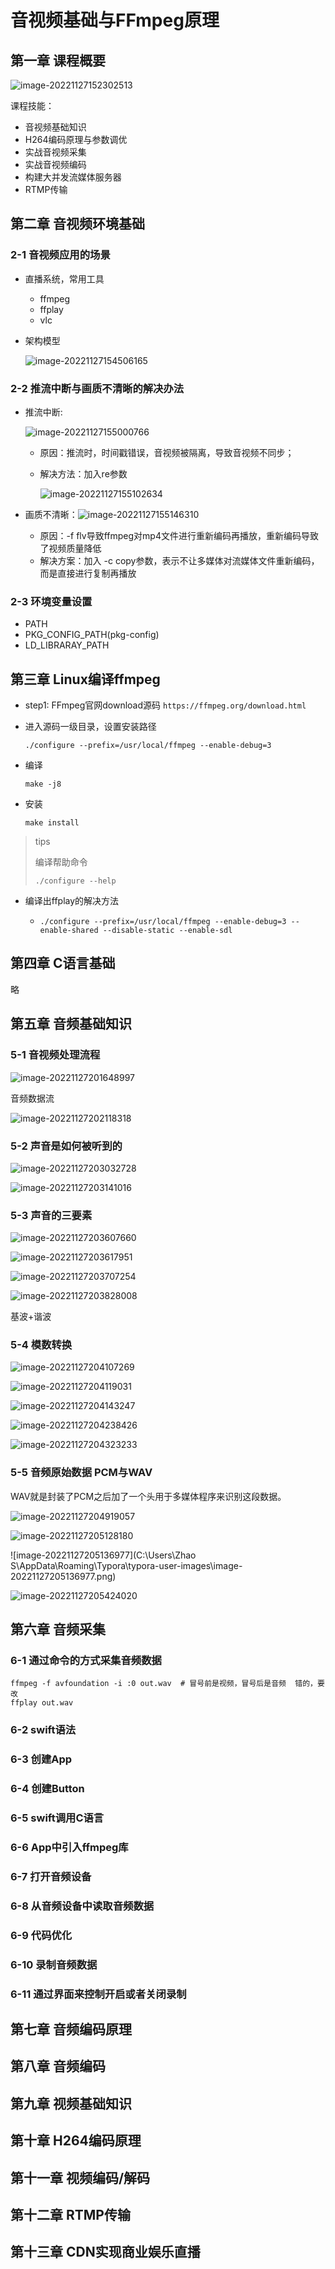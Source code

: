 # 音视频基础与FFmpeg原理

## 第一章 课程概要

![image-20221127152302513](https://pic-1304959529.cos.ap-guangzhou.myqcloud.com/DB/image-20221127152302513.png)

课程技能：

- 音视频基础知识
- H264编码原理与参数调优
- 实战音视频采集
- 实战音视频编码
- 构建大并发流媒体服务器
- RTMP传输

## 第二章 音视频环境基础

### 2-1 音视频应用的场景

- 直播系统，常用工具

  - ffmpeg
  - ffplay
  - vlc

- 架构模型

  ![image-20221127154506165](https://pic-1304959529.cos.ap-guangzhou.myqcloud.com/DB/image-20221127154506165.png)

### 2-2 推流中断与画质不清晰的解决办法

- 推流中断:

  ![image-20221127155000766](https://pic-1304959529.cos.ap-guangzhou.myqcloud.com/DB/image-20221127155000766.png)

  - 原因：推流时，时间戳错误，音视频被隔离，导致音视频不同步；

  - 解决方法：加入re参数

    ![image-20221127155102634](https://pic-1304959529.cos.ap-guangzhou.myqcloud.com/DB/image-20221127155102634.png)

- 画质不清晰：![image-20221127155146310](https://pic-1304959529.cos.ap-guangzhou.myqcloud.com/DB/image-20221127155146310.png)

  - 原因：-f flv导致ffmpeg对mp4文件进行重新编码再播放，重新编码导致了视频质量降低
  - 解决方案：加入 -c copy参数，表示不让多媒体对流媒体文件重新编码，而是直接进行复制再播放

### 2-3 环境变量设置

- PATH
- PKG_CONFIG_PATH(pkg-config)
- LD_LIBRARAY_PATH

## 第三章 Linux编译ffmpeg

- step1: FFmpeg官网download源码 `https://ffmpeg.org/download.html`

- 进入源码一级目录，设置安装路径

  ```
  ./configure --prefix=/usr/local/ffmpeg --enable-debug=3
  ```

- 编译

  ```shell
  make -j8
  ```

- 安装

  ```shell
  make install
  ```

> tips
>
> 编译帮助命令
>
> ```shell
> ./configure --help
> ```

- 编译出ffplay的解决方法

  - ```shell
    ./configure --prefix=/usr/local/ffmpeg --enable-debug=3 --enable-shared --disable-static --enable-sdl
    ```

 ## 第四章 C语言基础

略

 ## 第五章 音频基础知识

### 5-1 音视频处理流程

![image-20221127201648997](https://pic-1304959529.cos.ap-guangzhou.myqcloud.com/DB/image-20221127201648997.png)



音频数据流

![image-20221127202118318](https://pic-1304959529.cos.ap-guangzhou.myqcloud.com/DB/image-20221127202118318.png)



### 5-2 声音是如何被听到的

![image-20221127203032728](https://pic-1304959529.cos.ap-guangzhou.myqcloud.com/DB/image-20221127203032728.png)

![image-20221127203141016](https://pic-1304959529.cos.ap-guangzhou.myqcloud.com/DB/image-20221127203141016.png)



### 5-3 声音的三要素

![image-20221127203607660](https://pic-1304959529.cos.ap-guangzhou.myqcloud.com/DB/image-20221127203607660.png)

![image-20221127203617951](https://pic-1304959529.cos.ap-guangzhou.myqcloud.com/DB/image-20221127203617951.png)

![image-20221127203707254](https://pic-1304959529.cos.ap-guangzhou.myqcloud.com/DB/image-20221127203707254.png)

![image-20221127203828008](https://pic-1304959529.cos.ap-guangzhou.myqcloud.com/DB/image-20221127203828008.png)

基波+谐波



### 5-4 模数转换

![image-20221127204107269](https://pic-1304959529.cos.ap-guangzhou.myqcloud.com/DB/image-20221127204107269.png)

![image-20221127204119031](https://pic-1304959529.cos.ap-guangzhou.myqcloud.com/DB/image-20221127204119031.png)

![image-20221127204143247](https://pic-1304959529.cos.ap-guangzhou.myqcloud.com/DB/image-20221127204143247.png)

![image-20221127204238426](https://pic-1304959529.cos.ap-guangzhou.myqcloud.com/DB/image-20221127204238426.png)

![image-20221127204323233](https://pic-1304959529.cos.ap-guangzhou.myqcloud.com/DB/image-20221127204323233.png)

### 5-5 音频原始数据 PCM与WAV

WAV就是封装了PCM之后加了一个头用于多媒体程序来识别这段数据。

![image-20221127204919057](https://pic-1304959529.cos.ap-guangzhou.myqcloud.com/DB/image-20221127204919057.png)

![image-20221127205128180](https://pic-1304959529.cos.ap-guangzhou.myqcloud.com/DB/image-20221127205128180.png)

![image-20221127205136977](C:\Users\Zhao S\AppData\Roaming\Typora\typora-user-images\image-20221127205136977.png)



![image-20221127205424020](https://pic-1304959529.cos.ap-guangzhou.myqcloud.com/DB/image-20221127205424020.png)

## 第六章 音频采集

### 6-1 通过命令的方式采集音频数据

```shell
ffmpeg -f avfoundation -i :0 out.wav  # 冒号前是视频，冒号后是音频  错的，要改
ffplay out.wav
```



### 6-2 swift语法



### 6-3 创建App



### 6-4 创建Button



### 6-5 swift调用C语言



### 6-6 App中引入ffmpeg库



### 6-7 打开音频设备



### 6-8 从音频设备中读取音频数据



### 6-9 代码优化



### 6-10 录制音频数据



### 6-11 通过界面来控制开启或者关闭录制



## 第七章 音频编码原理



## 第八章 音频编码



## 第九章 视频基础知识



## 第十章 H264编码原理



## 第十一章 视频编码/解码



## 第十二章 RTMP传输



## 第十三章 CDN实现商业娱乐直播

